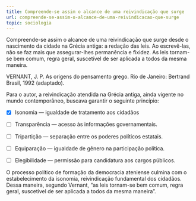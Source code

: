```yaml
---
title: Compreende-se assim o alcance de uma reivindicação que surge
url: compreende-se-assim-o-alcance-de-uma-reivindicacao-que-surge
topic: sociologia
---
```



Compreende-se assim o alcance de uma reivindicação que surge desde o nascimento da cidade na Grécia antiga: a redação das leis. Ao escrevê-las, não se faz mais que assegurar-lhes permanência e fixidez. As leis tornam-se bem comum, regra geral, suscetível de ser aplicada a todos da mesma maneira.

VERNANT, J. P. As origens do pensamento grego. Rio de Janeiro: Bertrand Brasil, 1992 (adaptado).

Para o autor, a reivindicação atendida na Grécia antiga, ainda vigente no mundo contemporâneo, buscava garantir o seguinte princípio:



- [x] Isonomia — igualdade de tratamento aos cidadãos
- [ ] Transparência — acesso às informações governamentais.
- [ ] Tripartição — separação entre os poderes políticos estatais.
- [ ] Equiparação — igualdade de gênero na participação política.
- [ ] Elegibilidade — permissão para candidatura aos cargos públicos.


O processo político de formação da democracia ateniense culmina com o estabelecimento da isonomia, reivindicação fundamental dos cidadãos. Dessa maneira, segundo Vernant, “as leis tornam-se bem comum, regra geral, suscetível de ser aplicada a todos da mesma maneira”.
